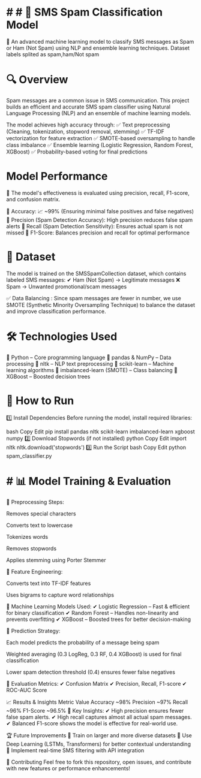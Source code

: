 # # # 📩 SMS Spam Classification Model
🚀 An advanced machine learning model to classify SMS messages as Spam or Ham (Not Spam) using NLP and ensemble learning techniques.
Dataset labels splited as spam,ham/Not spam
# 🔍 Overview
Spam messages are a common issue in SMS communication. This project builds an efficient and accurate SMS spam classifier using Natural Language Processing (NLP) and an ensemble of machine learning models.

The model achieves high accuracy through:
✅ Text preprocessing (Cleaning, tokenization, stopword removal, stemming)
✅ TF-IDF vectorization for feature extraction
✅ SMOTE-based oversampling to handle class imbalance
✅ Ensemble learning (Logistic Regression, Random Forest, XGBoost)
✅ Probability-based voting for final predictions

# Model Performance
📌 The model's effectiveness is evaluated using precision, recall, F1-score, and confusion matrix.

🔹 Accuracy: 📈 ~99% (Ensuring minimal false positives and false negatives)
🔹 Precision (Spam Detection Accuracy): High precision reduces false spam alerts
🔹 Recall (Spam Detection Sensitivity): Ensures actual spam is not missed
🔹 F1-Score: Balances precision and recall for optimal performance

# 📂 Dataset
The model is trained on the SMSSpamCollection dataset, which contains labeled SMS messages:
✔ Ham (Not Spam) → Legitimate messages
❌ Spam → Unwanted promotional/scam messages

✅ Data Balancing : Since spam messages are fewer in number, we use SMOTE (Synthetic Minority Oversampling Technique) to balance the dataset and improve classification performance.

# 🛠️ Technologies Used
🔹 Python  – Core programming language
🔹 pandas & NumPy – Data processing
🔹 nltk  – NLP text preprocessing
🔹 scikit-learn – Machine learning algorithms
🔹 imbalanced-learn (SMOTE)  – Class balancing
🔹 XGBoost  – Boosted decision trees

# 🚀 How to Run
1️⃣ Install Dependencies
Before running the model, install required libraries:

bash
Copy
Edit
pip install pandas nltk scikit-learn imbalanced-learn xgboost numpy
2️⃣ Download Stopwords (if not installed)
python
Copy
Edit
import nltk
nltk.download('stopwords')
3️⃣ Run the Script
bash
Copy
Edit
python spam_classifier.py
# # 📊 Model Training & Evaluation
📌 Preprocessing Steps:

Removes special characters

Converts text to lowercase

Tokenizes words

Removes stopwords

Applies stemming using Porter Stemmer

📌 Feature Engineering:

Converts text into TF-IDF features

Uses bigrams to capture word relationships

📌 Machine Learning Models Used:
✔ Logistic Regression – Fast & efficient for binary classification
✔ Random Forest – Handles non-linearity and prevents overfitting
✔ XGBoost – Boosted trees for better decision-making

📌 Prediction Strategy:

Each model predicts the probability of a message being spam

Weighted averaging (0.3 LogReg, 0.3 RF, 0.4 XGBoost) is used for final classification

Lower spam detection threshold (0.4) ensures fewer false negatives

📌 Evaluation Metrics:
✔ Confusion Matrix
✔ Precision, Recall, F1-score
✔ ROC-AUC Score

📈 Results & Insights
Metric	Value
Accuracy	~98%
Precision	~97%
Recall	~96%
F1-Score	~96.5%
📌 Key Insights:
✔ High precision ensures fewer false spam alerts.
✔ High recall captures almost all actual spam messages.
✔ Balanced F1-score shows the model is effective for real-world use.

🏆 Future Improvements
🔹 Train on larger and more diverse datasets
🔹 Use Deep Learning (LSTMs, Transformers) for better contextual understanding
🔹 Implement real-time SMS filtering with API integration

🤝 Contributing
Feel free to fork this repository, open issues, and contribute with new features or performance enhancements!

